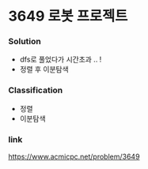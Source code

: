 # 3649 로봇 프로젝트

### Solution
* dfs로 풀었다가 시간초과 .. ! 
* 정렬 후 이분탐색

### Classification
* 정렬
* 이분탐색

### link
https://www.acmicpc.net/problem/3649